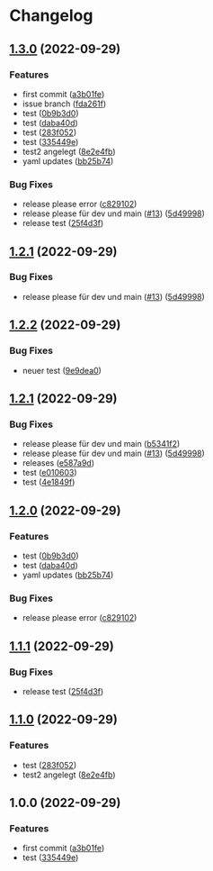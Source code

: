 # Changelog

## [1.3.0](https://github.com/cc-pmay/changelog-test/compare/v1.2.1...v1.3.0) (2022-09-29)


### Features

* first commit ([a3b01fe](https://github.com/cc-pmay/changelog-test/commit/a3b01fef70ff9ddaed4674d754ea4b44a8938e8a))
* issue branch ([fda261f](https://github.com/cc-pmay/changelog-test/commit/fda261f1ee5b63c9a78c1c442252229c372a014d))
* test ([0b9b3d0](https://github.com/cc-pmay/changelog-test/commit/0b9b3d036d7aca10e4b1d1de44b9558126900c31))
* test ([daba40d](https://github.com/cc-pmay/changelog-test/commit/daba40db98a45404a755d1d944632f329e0e8173))
* test ([283f052](https://github.com/cc-pmay/changelog-test/commit/283f052e4083f618ceb7773cb44c218527cce4af))
* test ([335449e](https://github.com/cc-pmay/changelog-test/commit/335449e15d2d57dc0873f8682f408153b189b6ec))
* test2 angelegt ([8e2e4fb](https://github.com/cc-pmay/changelog-test/commit/8e2e4fb1cfeca308ef3561dd59b3a0f426887fad))
* yaml updates ([bb25b74](https://github.com/cc-pmay/changelog-test/commit/bb25b741f5242b3361c3a6ac6301184b74140704))


### Bug Fixes

* release please error ([c829102](https://github.com/cc-pmay/changelog-test/commit/c829102a8cdfc22604d6306ae40005e40e01551a))
* release please für dev und main ([#13](https://github.com/cc-pmay/changelog-test/issues/13)) ([5d49998](https://github.com/cc-pmay/changelog-test/commit/5d49998e5bb805ea959371d9db1133a03f50c00a))
* release test ([25f4d3f](https://github.com/cc-pmay/changelog-test/commit/25f4d3f18eec3d1665214657139bf3e7028fd119))

## [1.2.1](https://github.com/cc-pmay/changelog-test/compare/v1.2.0...v1.2.1) (2022-09-29)


### Bug Fixes

* release please für dev und main ([#13](https://github.com/cc-pmay/changelog-test/issues/13)) ([5d49998](https://github.com/cc-pmay/changelog-test/commit/5d49998e5bb805ea959371d9db1133a03f50c00a))

## [1.2.2](https://github.com/cc-pmay/changelog-test/compare/v1.2.1...v1.2.2) (2022-09-29)


### Bug Fixes

* neuer test ([9e9dea0](https://github.com/cc-pmay/changelog-test/commit/9e9dea06f676dae7c2699370972a9f9a36c6ab91))

## [1.2.1](https://github.com/cc-pmay/changelog-test/compare/v1.2.0...v1.2.1) (2022-09-29)


### Bug Fixes

* release please für dev und main ([b5341f2](https://github.com/cc-pmay/changelog-test/commit/b5341f293c4955a7cba80bed60c244229c3d46c2))
* release please für dev und main ([#13](https://github.com/cc-pmay/changelog-test/issues/13)) ([5d49998](https://github.com/cc-pmay/changelog-test/commit/5d49998e5bb805ea959371d9db1133a03f50c00a))
* releases ([e587a9d](https://github.com/cc-pmay/changelog-test/commit/e587a9dd47ebbfdfb479440ac950e1a4bef57f2a))
* test ([e010603](https://github.com/cc-pmay/changelog-test/commit/e0106030d05aff7d1655a92f283249fe06d412c1))
* test ([4e1849f](https://github.com/cc-pmay/changelog-test/commit/4e1849fb6cc60b8f887bb6fe58f8968939f9f203))

## [1.2.0](https://github.com/cc-pmay/changelog-test/compare/v1.1.1...v1.2.0) (2022-09-29)


### Features

* test ([0b9b3d0](https://github.com/cc-pmay/changelog-test/commit/0b9b3d036d7aca10e4b1d1de44b9558126900c31))
* test ([daba40d](https://github.com/cc-pmay/changelog-test/commit/daba40db98a45404a755d1d944632f329e0e8173))
* yaml updates ([bb25b74](https://github.com/cc-pmay/changelog-test/commit/bb25b741f5242b3361c3a6ac6301184b74140704))


### Bug Fixes

* release please error ([c829102](https://github.com/cc-pmay/changelog-test/commit/c829102a8cdfc22604d6306ae40005e40e01551a))

## [1.1.1](https://github.com/cc-pmay/changelog-test/compare/v1.1.0...v1.1.1) (2022-09-29)


### Bug Fixes

* release test ([25f4d3f](https://github.com/cc-pmay/changelog-test/commit/25f4d3f18eec3d1665214657139bf3e7028fd119))

## [1.1.0](https://github.com/cc-pmay/changelog-test/compare/v1.0.0...v1.1.0) (2022-09-29)


### Features

* test ([283f052](https://github.com/cc-pmay/changelog-test/commit/283f052e4083f618ceb7773cb44c218527cce4af))
* test2 angelegt ([8e2e4fb](https://github.com/cc-pmay/changelog-test/commit/8e2e4fb1cfeca308ef3561dd59b3a0f426887fad))

## 1.0.0 (2022-09-29)


### Features

* first commit ([a3b01fe](https://github.com/cc-pmay/changelog-test/commit/a3b01fef70ff9ddaed4674d754ea4b44a8938e8a))
* test ([335449e](https://github.com/cc-pmay/changelog-test/commit/335449e15d2d57dc0873f8682f408153b189b6ec))
